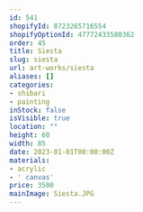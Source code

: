 ```yaml
---
id: 541
shopifyId: 8723265716554
shopifyOptionId: 47772433580362
order: 45
title: Siesta
slug: siesta
url: art-works/siesta
aliases: []
categories:
- shibari
- painting
inStock: false
isVisible: true
location: ""
height: 60
width: 85
date: 2023-01-01T00:00:00Z
materials:
- acrylic
- ' canvas'
price: 3500
mainImage: Siesta.JPG
---
```

